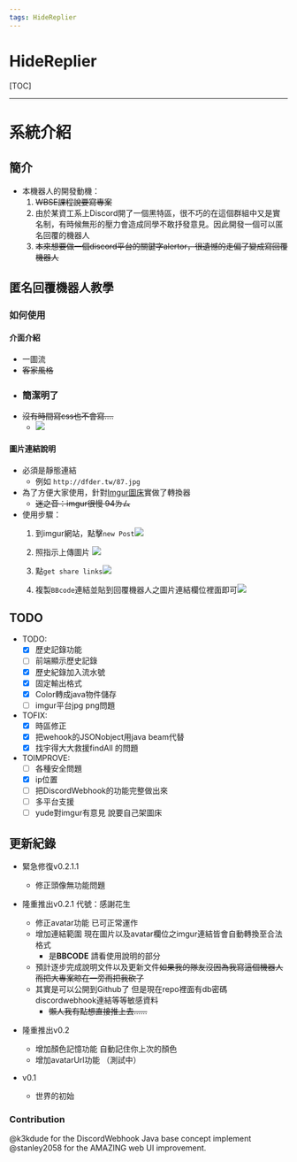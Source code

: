 ```yaml
---
tags: HideReplier
---
```


# HideReplier

[TOC]

---
# 系統介紹

## 簡介
- 本機器人的開發動機：
    1. ~~WBSE課程說要寫專案~~
    2. 由於某資工系上Discord開了一個黑特區，很不巧的在這個群組中又是實名制，有時候無形的壓力會造成同學不敢抒發意見。因此開發一個可以匿名回覆的機器人
    3. ~~本來想要做一個discord平台的關鍵字alertor，很遺憾的走偏了變成寫回覆機器人~~
## 匿名回覆機器人教學
### 如何使用
#### 介面介紹
- 一圖流
- ~~客家風格~~ 
- <h3>簡潔明了</h3> 
- ~~沒有時間寫css也不會寫....~~
    - ![](https://i.imgur.com/JPOJWJM.jpg)

#### 圖片連結說明
- 必須是靜態連結
    - 例如 `http://dfder.tw/87.jpg`
- 為了方便大家使用，針對[Imgur圖床](https://imgur.com)實做了轉換器
    - ~~迷之音：imgur很慢 94ㄌㄙ~~
- 使用步驟：
    1. 到imgur網站，點擊`new Post`![](https://i.imgur.com/rWKAPmW.jpg)
    
    2. 照指示上傳圖片 ![](https://i.imgur.com/SF1xZF5.png)
    
    3. 點`get share links`![](https://i.imgur.com/JQvCU3w.png)
    
    4. 複製`BBcode`連結並貼到回覆機器人之圖片連結欄位裡面即可![](https://i.imgur.com/FTNzuEt.png)


## TODO
- TODO:
    - [x] 歷史記錄功能
    - [ ] 前端顯示歷史記錄
    - [x] 歷史紀錄加入流水號
    - [x] 固定輸出格式
    - [x] Color轉成java物件儲存
    - [ ] imgur平台jpg png問題
- TOFIX:
    - [x] 時區修正
    - [x] 把wehook的JSONobject用java beam代替
    - [x] 找宇得大大救援findAll 的問題
- TOIMPROVE:
    - [ ] 各種安全問題
    - [x] ip位置
    - [ ] 把DiscordWebhook的功能完整做出來
    - [ ] 多平台支援
    - [ ] yude對imgur有意見 說要自己架圖床

## 更新紀錄

- 緊急修復v0.2.1.1 
    - 修正頭像無功能問題

- 隆重推出v0.2.1 代號：感謝花生
    - 修正avatar功能 已可正常運作 
    - 增加連結範圍 現在圖片以及avatar欄位之imgur連結皆會自動轉換至合法格式
        - 是**BBCODE** 請看使用說明的部分
    - 預計逐步完成說明文件以及更新文件~~如果我的隊友沒因為我寫這個機器人而把大專案晾在一旁而把我砍了~~
    - 其實是可以公開到Github了 但是現在repo裡面有db密碼 discordwebhook連結等等敏感資料
        - ~~懶人我有點想直接推上去......~~ 
    
- 隆重推出v0.2
    - 增加顏色記憶功能 自動記住你上次的顏色
    - 增加avatarUrl功能 （測試中）

- v0.1
    - 世界的初始

### Contribution
@k3kdude for the DiscordWebhook Java base concept implement 
@stanley2058 for the AMAZING web UI improvement.

